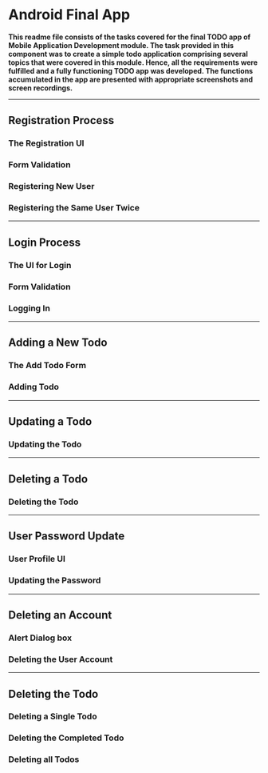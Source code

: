 # Android Final App

**This readme file consists of the tasks covered for the final TODO app of Mobile Application Development module. The task provided 
in this component was to create a simple todo application comprising several topics that were covered in this module. Hence, all 
the requirements were fulfilled and a fully functioning TODO app was developed. The functions accumulated in the app are presented
with appropriate screenshots and screen recordings.**

---

## Registration Process

### The Registration UI

### Form Validation

### Registering New User

### Registering the Same User Twice

---

## Login Process

### The UI for Login

### Form Validation

### Logging In

---

## Adding a New Todo

### The Add Todo Form

### Adding Todo

---

## Updating a Todo

### Updating the Todo

---

## Deleting a Todo

### Deleting the Todo

---

## User Password Update

### User Profile UI

### Updating the Password 

---

## Deleting an Account

### Alert Dialog box

### Deleting the User Account

---

## Deleting the Todo

### Deleting a Single Todo

### Deleting the Completed Todo

### Deleting all Todos
